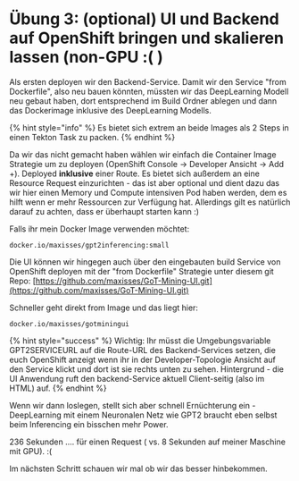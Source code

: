 # Übung 3: \(optional\) UI und Backend auf OpenShift bringen und skalieren lassen \(non-GPU :\( \)

Als ersten deployen wir den Backend-Service. Damit wir den Service "from Dockerfile", also neu bauen könnten, müssten wir das DeepLearning Modell neu gebaut haben, dort entsprechend im Build Ordner ablegen und dann das Dockerimage inklusive des DeepLearning Modells.

{% hint style="info" %}
Es bietet sich extrem an beide Images als 2 Steps in einen Tekton Task zu packen.
{% endhint %}

Da wir das nicht gemacht haben wählen wir einfach die Container Image Strategie um zu deployen \(OpenShift Console -&gt; Developer Ansicht -&gt; Add +\). Deployed **inklusive** einer Route. Es bietet sich außerdem an eine Resource Request einzurichten - das ist aber optional und dient dazu das wir hier einen Memory und Compute intensiven Pod haben werden, dem es hilft wenn er mehr Ressourcen zur Verfügung hat. Allerdings gilt es natürlich darauf zu achten, dass er überhaupt starten kann :\)

Falls ihr mein Docker Image verwenden möchtet:

```text
docker.io/maxisses/gpt2inferencing:small
```

Die UI können wir hingegen auch über den eingebauten build Service von OpenShift deployen mit der "from Dockerfile" Strategie unter diesem git Repo: [https://github.com/maxisses/GoT-Mining-UI.git](https://github.com/maxisses/GoT-Mining-UI.git)

Schneller geht direkt from Image und das liegt hier:

```text
docker.io/maxisses/gotminingui
```

{% hint style="success" %}
Wichtig: Ihr müsst die Umgebungsvariable GPT2SERVICEURL auf die Route-URL des Backend-Services setzen, die euch OpenShift anzeigt wenn ihr in der Developer-Topologie Ansicht auf den Service klickt und dort ist sie rechts unten zu sehen. Hintergrund - die UI Anwendung ruft den backend-Service aktuell Client-seitig \(also im HTML\) auf.
{% endhint %}

Wenn wir dann loslegen, stellt sich aber schnell Ernüchterung ein - DeepLearning mit einem Neuronalen Netz wie GPT2 braucht eben selbst beim Inferencing ein bisschen mehr Power.

236 Sekunden .... für einen Request \( vs. 8 Sekunden auf meiner Maschine mit GPU\). :\(

Im nächsten Schritt schauen wir mal ob wir das besser hinbekommen.


